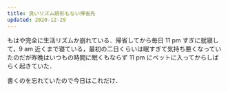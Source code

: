 ```yaml
---
title: 良いリズム跡形もない帰省先
updated: 2020-12-29
---
```


もはや完全に生活リズムか崩れている．帰省してから毎日 11 pm すぎに就寝して，9 am 近くまで寝ている，最初の二日くらいは眠すぎて気持ち悪くなっていたのだが昨晩はいつもの時間に眠くもならず 11 pm にベットに入ってからしばらく起きていた．

書くのを忘れていたので今日はこれだけ．
